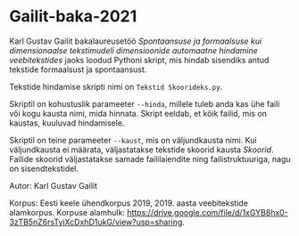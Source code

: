 # Gailit-baka-2021
Karl Gustav Gailit bakalaureusetöö *Spontaansuse ja formaalsuse kui dimensionaalse tekstimudeli dimensioonide automaatne hindamine veebitekstides* jaoks loodud Pythoni skript, mis hindab sisendiks antud tekstide formaalsust ja spontaansust.

Tekstide hindamise skripti nimi on `Tekstid Skoorideks.py`.

Skriptil on kohustuslik parameeter `--hinda`, millele tuleb anda kas ühe faili või kogu kausta nimi, mida hinnata. Skript eeldab, et kõik failid, mis on kaustas, kuuluvad hindamisele.

Skriptil on teine parameeter `--kaust`, mis on väljundkausta nimi. Kui väljundkausta ei määrata, väljastatakse tekstide skoorid kausta *Skoorid*. Failide skoorid väljastatakse samade faililaiendite ning failistruktuuriga, nagu on sisendtekstidel.

Autor: Karl Gustav Gailit

Korpus: Eesti keele ühendkorpus 2019, 2019. aasta veebitekstide alamkorpus.
Korpuse alamhulk: https://drive.google.com/file/d/1xGYB8hx0-3zTB5nZ6rsTyiXcDxhD1ukG/view?usp=sharing.

